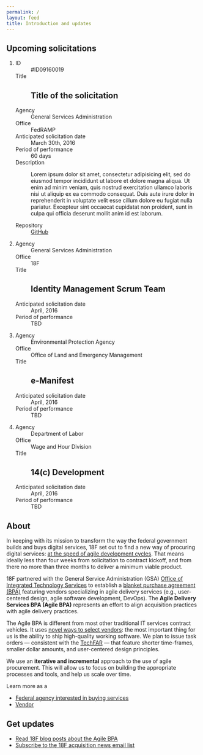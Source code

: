 ```yaml
---
permalink: /
layout: feed
title: Introduction and updates
---
```


<section class="solicitations">
  <h1>Upcoming solicitations</h1>
  <ol class="solicitations">
    <li>
      <dl class="solicitation">
        <dt class="solicitation-id">ID</dt>
        <dd class="solicitation-id">#ID09160019</dd>
        <dt class="solicitation-title">Title</dt>
        <dd class="solicitation-title"><h1>Title of the solicitation</h1></dd>
        <dt class="solicitation-agency">Agency</dt>
        <dd class="solicitation-agency">General Services Administration</dd>
        <dt class="solicitation-office">Office</dt>
        <dd class="solicitation-office">FedRAMP</dd>
        <dt class="solicitation-date">Anticipated solicitation date</dt>
        <dd class="solicitation-date"><time datetime="2016-03-30">March 30th, 2016</time></dd>
        <dt class="solicitation-period-of-performance">Period of performance</dt>
        <dd class="solicitation-period-of-performance">60 days</dd>
        <dt class="solicitation-description">Description</dt>
        <dd class="solicitation-description">
        <p>Lorem ipsum dolor sit amet, consectetur adipisicing elit, sed do eiusmod tempor incididunt ut labore et dolore magna aliqua. Ut enim ad minim veniam, quis nostrud exercitation ullamco laboris nisi ut aliquip ex ea commodo consequat. Duis aute irure dolor in reprehenderit in voluptate velit esse cillum dolore eu fugiat nulla pariatur. Excepteur sint occaecat cupidatat non proident, sunt in culpa qui officia deserunt mollit anim id est laborum.</p>
        </dd>
        <dt class="solicitation-repository">Repository</dt>
        <dd class="solicitation-repository"><a href="https://github.com/18F/bpa-fedramp-dashboard">GitHub</a></p>
        </dd>
      </dl>
    </li>  
    <li>
      <dl class="solicitation">
        <dt class="solicitation-agency">Agency</dt>
        <dd class="solicitation-agency">General Services Administration</dd>
        <dt class="solicitation-office">Office</dt>
        <dd class="solicitation-office">18F</dd>
        <dt class="solicitation-title">Title</dt>
        <dd class="solicitation-title"><h1>Identity Management Scrum Team</h1></dd>
        <dt class="solicitation-date">Anticipated solicitation date</dt>
        <dd class="solicitation-date"><time datetime="2016-04">April, 2016</time></dd>
        <dt class="solicitation-period-of-performance">Period of performance</dt>
        <dd class="solicitation-period-of-performance">TBD</dd>
        </dd>
      </dl>
    </li>  
    <li>
      <dl class="solicitation">
        <dt class="solicitation-agency">Agency</dt>
        <dd class="solicitation-agency">Environmental Protection Agency</dd>
        <dt class="solicitation-office">Office</dt>
        <dd class="solicitation-office">Office of Land and Emergency Management </dd>
        <dt class="solicitation-title">Title</dt>
        <dd class="solicitation-title"><h1>e-Manifest</h1></dd>
        <dt class="solicitation-date">Anticipated solicitation date</dt>
        <dd class="solicitation-date"><time datetime="2016-04">April, 2016</time></dd>
        <dt class="solicitation-period-of-performance">Period of performance</dt>
        <dd class="solicitation-period-of-performance">TBD</dd>
        </dd>
      </dl>
    </li>  
    <li>
      <dl class="solicitation">
        <dt class="solicitation-agency">Agency</dt>
        <dd class="solicitation-agency">Department of Labor</dd>
        <dt class="solicitation-office">Office</dt>
        <dd class="solicitation-office">Wage and Hour Division</dd>
        <dt class="solicitation-title">Title</dt>
        <dd class="solicitation-title"><h1>14(c) Development</h1></dd>
        <dt class="solicitation-date">Anticipated solicitation date</dt>
        <dd class="solicitation-date"><time datetime="2016-04">April, 2016</time></dd>
        <dt class="solicitation-period-of-performance">Period of performance</dt>
        <dd class="solicitation-period-of-performance">TBD</dd>
        </dd>
      </dl>
    </li>  
  </ol>
</section>

<aside class="about page">
  <div class="wrapper">
    <h1>About</h1>
    <p>In keeping with its mission to transform the way the federal government builds and buys digital services, 18F set out to find a new way of procuring digital services: <a href="https://18f.gsa.gov/2015/01/08/creating-a-federal-marketplace-for-agile-delivery-services/">at the speed of agile development cycles</a>. That means ideally less than four weeks from solicitation to contract kickoff, and from there no more than three months to deliver a minimum viable product.</p>
    <p>18F partnered with the General Service Administration (GSA) <a href="https://www.gsa.gov/portal/content/105150">Office of Integrated Technology Services</a> to establish a <a href="http://www.gsa.gov/portal/content/199353">blanket purchase agreement (BPA)</a> featuring vendors specializing in agile delivery services (e.g., user-centered design, agile software development, DevOps). The <strong>Agile Delivery Services BPA (Agile BPA)</strong> represents an effort to align acquisition practices with agile delivery practices.</p>
    <p>The Agile BPA is different from most other traditional IT services contract vehicles. It uses <a href="https://18f.gsa.gov/2015/04/23/coming-soon-the-agile-delivery-services-soliciatation/">novel ways to select vendors</a>: the most important thing for us is the ability to ship high-quality working software. We plan to issue task orders &mdash; consistent with the <a href="https://playbook.cio.gov/techfar/">TechFAR</a> &mdash; that feature shorter time-frames, smaller dollar amounts, and user-centered design principles.</div>
    <p>We use an <strong>iterative and incremental</strong> approach to the use of agile procurement. This will allow us to focus on building the appropriate processes and tools, and help us scale over time.</p>
    <p>Learn more as a </p>
    <ul class="learn-more">
      <li class="learn-more-federal-agency"><a href="buyers/">Federal agency interested in buying services</a></li>
      <li class="learn-more-vendor"><a href="vendors/">Vendor</a></li>
    </ul>
    <h2>Get updates</h2>
    <ul>
      <li><a href="https://18f.gsa.gov/tags/agile-bpa/">Read 18F blog posts about the Agile BPA</a></li>
      <li><a href="https://eepurl.com/bJQHFr">Subscribe to the 18F acquisition news email list</a></li>
    </ul>
  </div>  
</aside>